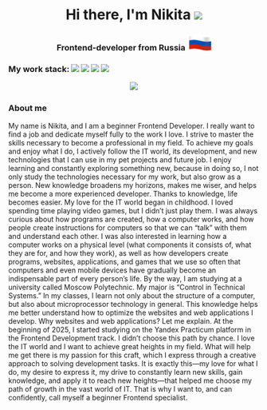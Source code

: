 <h1 align="center">Hi there, I'm Nikita
<img src="https://github.com/blackcater/blackcater/raw/main/images/Hi.gif" height="32"/></h1>
<h3 align="center">Frontend-developer from Russia <img src="https://github.com/ramach05/ramach05/blob/main/images/russian-flag.gif?raw=true"/ height="32"></h3>
<h3>My work stack: <img src="https://images.icon-icons.com/2107/PNG/512/file_type_html_icon_130541.png"/ height="32"> <img src="https://images.icon-icons.com/2107/PNG/512/file_type_css_icon_130661.png"/ height="32"> <img src="https://images.icon-icons.com/2108/PNG/512/javascript_icon_130900.png" height="32"> <img src="https://images.icon-icons.com/2429/PNG/512/figma_logo_icon_147289.png" height="32"/></h3>
<p align="center"><img src="https://github-readme-stats.vercel.app/api/top-langs/?username=nikita-pugachev&layout=compact"/></p>
<h3>About me</h3>
<p>My name is Nikita, and I am a beginner Frontend Developer. I really want to find a job and dedicate myself fully to the work I love. I strive to master the skills necessary to become a professional in my field. To achieve my goals and enjoy what I do, I actively follow the IT world, its development, and new technologies that I can use in my pet projects and future job. I enjoy learning and constantly exploring something new, because in doing so, I not only study the technologies necessary for my work, but also grow as a person. New knowledge broadens my horizons, makes me wiser, and helps me become a more experienced developer. Thanks to knowledge, life becomes easier. My love for the IT world began in childhood. I loved spending time playing video games, but I didn’t just play them. I was always curious about how programs are created, how a computer works, and how people create instructions for computers so that we can “talk” with them and understand each other. I was also interested in learning how a computer works on a physical level (what components it consists of, what they are for, and how they work), as well as how developers create programs, websites, applications, and games that we use so often that computers and even mobile devices have gradually become an indispensable part of every person’s life. By the way, I am studying at a university called Moscow Polytechnic. My major is “Control in Technical Systems.” In my classes, I learn not only about the structure of a computer, but also about microprocessor technology in general. This knowledge helps me better understand how to optimize the websites and web applications I develop. Why websites and web applications? Let me explain. At the beginning of 2025, I started studying on the Yandex Practicum platform in the Frontend Development track. I didn’t choose this path by chance. I love the IT world and I want to achieve great heights in my field. What will help me get there is my passion for this craft, which I express through a creative approach to solving development tasks. It is exactly this—my love for what I do, my desire to express it, my drive to constantly learn new skills, gain knowledge, and apply it to reach new heights—that helped me choose my path of growth in the vast world of IT. That is why I want to, and can confidently, call myself a beginner Frontend specialist.</p>
